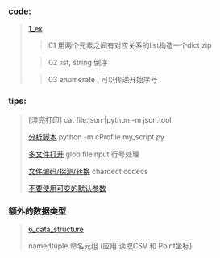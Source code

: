 ### code:

> [1\_ex](1_ex.py)
>
> > 01 用两个元素之间有对应关系的list构造一个dict zip
>
> > 02 list, string 倒序
>
> > 03 enumerate , 可以传递开始序号

### tips:

> [漂亮打印] cat file.json |python -m json.tool
>
> [分析脚本](2_pprint.py) python -m cProfile my\_script.py
>
> [多文件打开](3_fileinput.py) glob fileinput 行号处理
>
> [文件编码/探测/转换](4_encoding.py) chardect codecs
>
> [不要使用可变的默认参数](5_deault_arg.py) 

### 额外的数据类型

> [6\_data\_structure](6_data_structure.py)
>
> namedtuple 命名元组 (应用 读取CSV 和 Point坐标)


